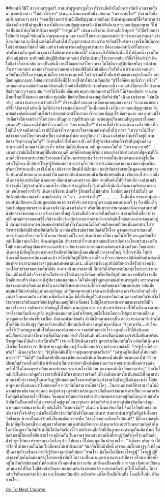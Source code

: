 ##ตอนที่ 187 สาวงามตระกูลสวี สวนเก่าบุรุษตระกูลโจว
ถังซานสือลิ่วยื่นมือขวางทันที ลากเขากลับมา ส่ายหน้ากล่าว “ไม่ต้องไปแล้ว”
เฉินฉางเซิงมองเขาทีหนึ่ง เอ่ยถาม “เพราะเหตุใด?”
ถังซานสือลิ่วตบไหล่เขาเบาๆ กล่าว “ตอนที่ซวงเอ๋อร์ส่งหนังสือสัญญาสมรสกลับมา ยังนำคำพูดของสวีซื่อจีมาด้วย ข้าเชื่อว่าเมื่อเจ้าฟังคำพูดนี้จบ คงไม่คิดจะถอนสัญญาสมรสอีก ถึงแม้ยังต้องการจะถอนสัญญาสมรส ก็ไม่จำเป็นต้องไปหาใต้เท้าสังฆราชอยู่ดี”
“คำพูดใด?” เฉินฉางเซิงถาม
ถังซานสือลิ่วพูดว่า “สวีซื่อจีบอกว่า ได้ยินว่าเจ้าพูดไว้กับคนในจวนขุนพลเทพ นอกจากสวีโหย่วหรงบอกต่อหน้าเจ้าว่าจะถอนการสมรส เจ้าถึงจะยินยอม ฉะนั้นตั้งแต่คืนนี้เป็นต้นไป สัญญาการสมรสระหว่างเจ้ากับสวีโหย่วหรง เขาซึ่งเป็นบิดาจะไม่ก้าวก่ายและไม่สนใจอีก แต่ถ้าเจ้าอยากจะถอนสัญญาการสมรส ก็ต้องบอกต่อหน้าสวีโหย่วหรงเท่านั้นเช่นกัน พูดกับนางเองว่าไม่ต้องการการสมรสนี้”
เฉินฉางเซิงได้ยินดังนั้น อึ้งไปนิดหนึ่ง เขาเป็นเพียงหนุ่มน้อย จะเทียบชั้นกับผู้มีอิทธิพลมากเล่ห์ ทั้งยังหน้าหนาไร้ยางอายอย่างสวีซื่อจีได้อย่างไร คิดไม่ถึงว่าเรื่องจะกลับกลายเป็นเช่นนี้ เขามิได้ชมชอบสวีโหย่วหรง ไม่ได้มีความรู้สึกพิเศษใดๆ หลังผ่านเรื่องราวมากมาย ความสงสัยและความคาดหวังของปีนั้นยิ่งไม่เหลืออะไรทั้งสิ้น แม้ว่านางส่งจดหมายฉบับนั้นมาให้ในการชุมนุมไม้เลื้อย เพราะจดหมายนี้ ไม่ว่าความตั้งใจที่แท้จริงของนางแล้วคืออะไร เขาก็ขอบคุณนางมาก ไม่ยอมกระทำสิ่งใดที่มีโอกาสไปทำให้นางเสื่อมเสีย
“สวีซื่อจีคิดแบบนี้จริงๆ หรือ?” เขาบอกเล่าความคิดตัวเองแก่ถังซานสือลิ่วอย่างไม่มีปิดบัง จากนั้นขมวดคิ้ว ถามอย่างไม่สบายใจ
ถังซานสือลิ่วกล่าววาจาเยาะเย้ย “อย่าได้ไปเทียบชั้นเล่ห์เพทุบายกับคนอย่างสวีซื่อจี ปีนี้เจ้าแค่สิบห้า จะขมวดคิ้วแค่ไหนก็ไม่แสดงออกว่ามีความลุ่มลึก มีแต่จะปั้นแต่งความลุ่มลึกที่น่าขัน”
เฉินฉางเซิงถาม “เช่นนั้น จริงๆ แล้วเขาหมายความว่าอย่างไร?”
ถังซานสือลิ่วมองเขาเหมือนมองคนเขลา กล่าว “ความหมายของสวีซื่อจีชัดเจนถึงเพียงนี้ นึกไม่ถึงว่าเจ้าจะมองไม่ออก? ในเมื่อตอนนี้ เขาไม่อยากถอนสัญญาสมรส จึงหาข้ออ้างยัดเยียดกลับมาให้เจ้า ต้องต่อหน้าสวีโหย่วหรงจึงจะถอนสัญญาได้ ชัดเจนมาก เพราะเขาแน่ใจว่าเมื่อเจ้าได้เจอหน้าสวีโหย่วหรง เห็นลูกสาวสุดที่รักของเขา จะต้องพูดเรื่องถอนสัญญาสมรสไม่ออกแน่นอน!”
เฉินฉางเซิงไม่เข้าใจ ถามอีกว่า “เพราะเหตุใด?”
ถังซานสือลิ่วจ้องตาเฉินฉางเซิง พินิจเพื่อให้มั่นใจว่าจนถึงตอนนี้ เขาก็ยังไม่เข้าใจ ถอนหายใจออกมาอย่างช่วยไม่ได้ กล่าว “เพราะว่าไม่มีใคร หลังจากเจอสวีโหย่วหรงตัวเป็นๆ แล้วยังคงไม่อยากอยู่กับนาง”
เฉินฉางเซิงยังคงไม่เข้าใจอยู่ดี ถามต่อว่า “เพราะเหตุใดกัน?”
ถังซานสือลิ่วโมโหอย่างยิ่ง กลับไม่รู้จะอธิบายข้อเท็จจริงที่ทุกผู้คนล้วนสามารถเข้าใจแจ่มแจ้งได้อย่างไร หลังขบคิดไปเนิ่นนาน กลับพูดออกมาไม่กี่คำ “เพราะนางสวย!”
แน่นอนว่ามันไม่ใช่สาเหตุที่ตื้นเขินขนาดนี้ แต่นี่คือสาเหตุที่เรียบง่ายและตรงไปตรงมามากที่สุดเท่าที่ถังซานสือลิ่วจะสามารถเรียบเรียงออกมาได้ในเวลาระยะหนึ่ง ซึ่งอาจจะพอโน้มน้าวเฉินฉางเซิงผู้ซื่อบื้อ อย่างไรก็ตาม นี่กลับทำให้เขารู้สึกล้มเหลวบางอย่างเกี่ยวกับการประเมินคุณค่าความงามทางสุนทรียะหรืออะไรทำนองนั้น เขาจึงโมโห เปล่งวาจาเสียงดังไปเล็กน้อย กอปรกับคำว่าสวยนั้นพูดออกมารุนแรงยิ่ง บันดาลให้ท่ามกลางแสงสลัวในหอตำราเกิดน้ำตกสายหนึ่งเป็นฟองฟอดขึ้นมา
เงียบสงบไประยะหนึ่ง เฉินฉางเซิงเอาผ้าเช็ดหน้าออกมา เช็ดหน้าตนเองอย่างละเอียด จากนั้นเดินไปที่เรือนเล็ก เงาด้านหลังอ้างว้างยิ่ง ไม่รู้ว่าผ่านไปนานเท่าไร กลับมาปรากฏอีกครั้ง
ถังซานสือลิ่วนึกถึงเรื่องความรักสะอาดของเขา ขอโทษอย่างจริงจัง
เฉินฉางเซิงอาบน้ำเสร็จ รู้สึกสดชื่นไม่สกปรก โบกมือแสดงว่าไม่เป็นไร แต่สีหน้ากลับมีความสงสัย ถามเสียงต่ำๆ ว่า “นาง...สวยจริงหรือ?”
......
......
ในคืนนั้น บรรดาหนุ่มสาวของสำนักฝึกหลวงถึงกับพูดคุยสนทนาอย่างจริงจัง เพราะเหตุใดจวนขุนพลเทพตงอวี้ จู่ๆ ถึงเปลี่ยนใจยอมรับสัญญาสมรสของเฉินฉางเซิง เฉินฉางเซิงคิดว่า หรือเป็นเพราะการแสดงออกถึงความสามารถที่น่าอัศจรรย์ของตนเองระหว่างการสอบใหญ่ ถังซานสือลิ่วเยาะเย้ยไม่เห็นด้วย ถังซานสือลิ่วเชื่อว่าการเปลี่ยนพฤติกรรมของสวีซื่อจีน่าจะเกี่ยวข้องกับสถานการณ์รวมถึงการตัดสินใจต่อสถานการณ์ของคนผู้นี้
สถานการณ์ทางการเมืองของราชสำนักต้าโจวในตอนนี้เมื่อเทียบกับหลายปีก่อนนั้นแตกต่าง ไม่ว่าจักรพรรดินีศักดิ์สิทธิ์จะยินดีหรือไม่ นางต้องเริ่มขบคิดว่ายกบัลลังก์ให้ใคร ดูจากสถานการณ์ตอนนี้ เหล่าท่านอ๋องที่กระจายไปทั่วอาณาจักรล้วนมีโอกาส เฉินหลิวอ๋องก็มีความเป็นไปได้ ตระกูลเทียนไห่กลับไม่มีความหวังใดๆ
ยังคงคำพูดเดิม ประชาชนต้าโจวสามารถยอมรับการปกครองโดยพระนาง กลับไม่มีทางยอมรับญาติของพระนางมารับช่วงปกครองต่อ หลายคนรอคอยคนแซ่เฉินกลับมา โดยเฉพาะเฉินฉางเซิงที่อยู่ในกระบวนการรับเกียรติอันดับหนึ่งของขั้นหนึ่งการสอบใหญ่ ยิ่งไปกว่านั้น ใต้เท้าสังฆราชได้แสดงท่าทีบางอย่างแล้ว
สวีซื่อจีเป็นผู้ที่ได้รับความไว้วางใจจากจักรพรรดินีศักดิ์สิทธิ์ แต่เขาก็ต้องพิจารณาอนาคตของจวนขุนพลเทพของตนเอง...เฉินฉางเซิงและสำนักฝึกหลวงได้รับการยอมรับจากใต้เท้าสังฆราชอย่างเห็นได้ชัด สามารถผ่านการสมรสนี้ ก็เท่ากับได้รับการสนับสนุนในระยะยาวมากขึ้น แต่ถึงแม้ไม่สำเร็จ เขาก็คงไม่ต้องการให้เฉินฉางเซิงคิดลบหรือเป็นศัตรูกับตนเอง
พอฟังถังซานสือลิ่วอธิบายเสร็จ เฉินฉางเซิงรู้สึกว่าสมเหตุสมผล ในใจคิดอยู่ว่าลูกหลานของบ้านตระกูลดีๆ ตรรกะความคิดช่างแตกต่างกับตนเองยิ่งนัก และหันศีรษะหมายจะถามไถ่ความเห็นของเซวียนหยวนผ้อ กลับเห็นหนุ่มเผ่าปีศาจร่างดั่งภูเขานอนหลับอุตุ
เช้าวันต่อมายามห้า เฉินฉางเซิงตื่นตรงเวลา เรียกถังซานสือลิ่วและเซวียนหยวนผ้อ มาที่ห้องเพื่อเริ่มย่างเนื้อ นี่คือสิ่งที่พูดไว้แล้วหลายวันก่อน ฉลองพร้อมกับจินอวี้ลวี่
รายการของกำนัลและเทียบเชิญทั้งหมดอยู่ที่ห้องเก็บของ ไม่มีผู้ใดมารบกวนความสงบของสำนักฝึกหลวงชั่วคราว จนถึงพระอาทิตย์ฤดูใบไม้ผลิแขวนอยู่กลางอากาศ ข่าวสารที่กระจายไปทั่วเมืองฉางอานกว่าครึ่งค่อนวันเพิ่งจะมาถึง
หมูป่าเมฆหมอกหนึ่งตัวเสียบอยู่บนไม้ไผ่เหนือกองไฟถูกแทะจนเหลือแต่กระดูกและเขี้ยวสองซี่ยาวเฟื้อย ลักษณะน่าเกลียดยิ่ง น้ำมันไหลตามซอกเนื้อ ค่อยๆ หยดลงมายังถ่านไฟที่ใกล้ดับ ส่งเสียงซู่ๆ บันดาลถังซานสือลิ่วที่ตกตะลึงอึ้งค้างจนพูดไม่ออกขึ้นมา
“ชิวซานจวิน...ทำเรื่องอะไรไป? แท่นบูชาเหนือใต้ทั้งสองของนิกายหลวง ราชสำนักแห่งต้าโจว และเมืองไป๋ตี้ถึงกับมอบหนังสือพระบรมราชโองการเพื่อเป็นการยกย่อง? เรื่องอันดับหนึ่งของขั้นหนึ่งอย่างเจ้ายังไม่ทันหายร้อน ก็จะถูกถีบลงไปแล้วอย่างนั้นหรือ?”
เขามองไปยังเฉินฉางเซิง พูดอย่างเห็นอกเห็นใจ กลับเห็นเฉินฉางเซิงเงียบไม่เปล่งวาจา สีหน้าท่าทางดูเหมือนจะรู้เรื่องนี้ก่อนแล้ว ถามด้วยความสงสัย “เจ้ารู้เรื่องนี้ด้วยหรือ?”
เฉินฉางเซิงกล่าว “ข้ารู้ตั้งแต่คืนที่ไปจวนขุนพลเทพตงอวี้แล้ว”
“แล้วเหตุใดเมื่อคืนไม่บอกกับพวกเรา?”
“ลืมไป”
ห้องในสำนักฝึกหลวงเงียบลงจนมีเพียงเสียงหยดน้ำมันที่ตกลงบนกองไฟ
“เงียบเสียงเก็บตัวหายไปครึ่งปี แท้จริงแล้วเป็นการอำพรางปิดบังชื่อแซ่ แกะร่องรอยเบาะแสที่องค์กรชุดดำเหลือไว้ในโลกมนุษย์ กลับตามหาร่องรอยของสวนโจวได้ก่อน ผลงานระดับนี้ เยี่ยมยอดจริงๆ”
จิวอวี้ลวี่กลับถึงในห้อง เขาพูดถึงข่าวสารที่เพิ่งได้รับจากพระราชวังหลี เบื้องหลังของข้างในนั้นย่อมมีเนื้อหาสาระมากกว่าที่กระจายอยู่ในนครจิงตู รู้สึกทอดถอนใจมากระดับหนึ่ง
ถังซานสือลิ่วอยู่ฝั่งเฉินฉางเซิง ได้ยินคำพูดเหล่านี้แน่นอนว่าไม่ค่อยพอใจ ทว่ากลับไม่สามารถโต้แย้งใดๆ...ในสถานการณ์ที่ชิวซานจวินไม่มีความช่วยเหลือจากภายนอก ต่อสู้อย่างรุนแรงกับเหล่าหนุ่มสาวที่แข็งแกร่งของเผ่ามารเป็นเวลาหลายวัน ในที่สุดชิงเปิดสวนโจวได้ก่อน จินตนาการได้เลยว่าเขาต้องประสบพบเจอการต่อสู้ที่หนักหนาสาหัสหรือถึงขั้นวัดเป็นตายก็ว่าได้ การสอบใหญ่ดูเหมือนจะรุนแรง ทว่าแท้จริงแล้วการแข่งขันชนิดนั้นกลัวถูกควบคุมอย่างเข้มงวดซึ่งเทียบกันไม่ได้
“องค์กรนั่น?” เฉินฉางเซิงมองจินอวี้ลวี่
จินอวี้ลวี่พยักหน้า เขาเพิ่งจะเข้าใจว่าจริงๆ แล้วเรื่องนี้เกี่ยวข้องกับที่ลั่วลั่วโดนลอบสังหาร ฆาตกรเผ่ามารผู้นั้นที่ถูกจับโดยเซวียสิ่งชวน น่าจะเป็นสมาชิกหนึ่งในสมาชิกองค์กรนั้น
“สวนโจวตกลงคืออะไรกันแน่?”
นี่คือความสงสัยที่มากที่สุดในตอนนี้ของหนุ่มสาวทั้งสามคนแห่งสำนักฝึกหลวง
เฉินฉางเซิงและเซวียนหยวนผ้อเติบโตในป่าในภูเขา ในคัมภีร์เต๋าก็มิได้บันทึกเรื่องนี้ไว้ แต่ถังซานสือลิ่วที่เป็นลูกหลานตระกูลในเมืองใหญ่ ไม่คิดว่าเขาก็ไม่เคยได้ยินสวนโจวเหมือนกัน ในความจำของเขา ตอนเด็กที่ท่านปู่อุ้มตัวเองไว้บนตักแล้วนั่งร่ำสุราไปพลางร่ำพรรณนาถึงเรื่องเก่าๆ ไปพลาง ก็ไม่เคยพูดเกี่ยวกับสวนโจว
“วังศึกษา หรือกล่าวได้ว่าโลกใบไม้ครามเป็นโลกใบเล็กของใต้เท้าสังฆราช”
จินอวี้ลวี่นึกถึงชื่อนี้ เค้ารอยบนใบหน้าจู่ๆ ก็เปลี่ยนเป็นความกังวลขึ้นมา กระทั่งรู้สึกหวาดกลัวเล็กน้อย “สวนโจว คือโลกใบเล็กของโจวตู๋ฟู”
โจวตู๋ฟู ผู้ที่เก่งกาจที่สุดในดินแดนต้าลู่ในรอบหนึ่งพันปี
ไม่ว่าจะเป็นเผ่ามนุษย์ เผ่ามาร เผ่าปีศาจ หรือพวกที่อาศัยอยู่ในส่วนลึกลับเขตป่าไม้ต้องห้าม ทั้งหมดทั้งมวลรวมกัน เขายังคงเป็นคนที่เก่งกาจสุด
เมื่อหลายปีก่อน เขาพเนจรไปไกล ไม่มีข่าวสารอีกเลย หลายคนคิดว่าเขาตายแล้ว หลายคนคิดว่าเขาไปโลกใบอื่น ไม่ว่าอย่างไรก็ตามเขาจากไปแล้ว และไม่เคยกลับมาอีก เหลือเพียงแต่โลกใบเล็กใบหนึ่ง
โลกเล็กใบนั้น ก็คือสวนโจว


[Go To Next Chapter]( ./189.md)